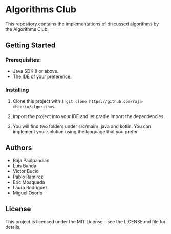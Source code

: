 # Algorithms Club
This repository contains the implementations of discussed algorithms by the 
Algorithms Club.

## Getting Started

### Prerequisites:
* Java SDK 8 or above.
* The IDE of your preference.

### Installing
1. Clone this project with 
`$ git clone https://github.com/raja-checkin/algorithms`.

2. Import the project into your IDE and  let gradle import the dependencies.

3. You will find two folders under src/main/: java and kotlin. You can 
implement your solution using the language that you prefer.

## Authors
* Raja Paulpandian
* Luis Banda
* Víctor Bucio
* Pablo Ramírez
* Eric Mosqueda
* Laura Rodríguez
* Miguel Osorio


## License
This project is licensed under the MIT License - see the LICENSE.md file for 
details.